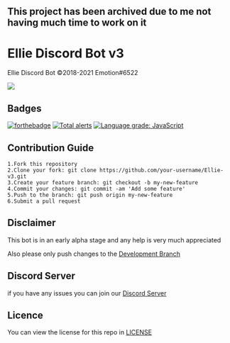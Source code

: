 ## This project has been archived due to me not having much time to work on it

# Ellie Discord Bot v3

Ellie Discord Bot ©2018-2021 Emotion#6522

![](https://cdn.discordapp.com/attachments/765441543100170271/834718348822577163/409518_CN78ZWFg.png)

## Badges

[![forthebadge](https://forthebadge.com/images/badges/built-with-love.svg)](https://forthebadge.com)
[![Total alerts](https://img.shields.io/lgtm/alerts/g/EmotionChild/Ellie-v3.svg?logo=lgtm&logoWidth=18)](https://lgtm.com/projects/g/EmotionChild/Ellie-v3/alerts/) [![Language grade: JavaScript](https://img.shields.io/lgtm/grade/javascript/g/EmotionChild/Ellie-v3.svg?logo=lgtm&logoWidth=18)](https://lgtm.com/projects/g/EmotionChild/Ellie-v3/context:javascript)

## Contribution Guide

```
1.Fork this repository
2.Clone your fork: git clone https://github.com/your-username/Ellie-v3.git
3.Create your feature branch: git checkout -b my-new-feature
4.Commit your changes: git commit -am 'Add some feature'
5.Push to the branch: git push origin my-new-feature
6.Submit a pull request
```

## Disclaimer

This bot is in an early alpha stage and any help is very much appreciated

Also please only push changes to the [Development Branch](https://github.com/EmotionChild/Ellie-v3/tree/development)

## Discord Server

if you have any issues you can join our [Discord Server](https://discord.gg/SVQVzJq)

## Licence

You can view the license for this repo in [LICENSE](LICENSE)
